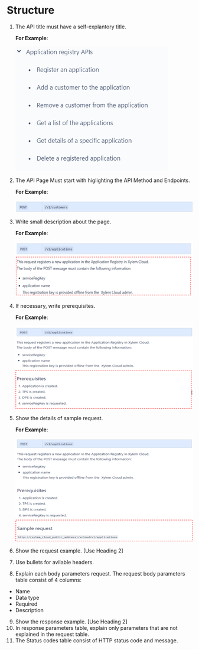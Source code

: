 # Structure

1. The API title must have a self-explantory title.
   
   **For Example**:
  
   ![APItitle](/Images/1APITitle.png)
   
2. The API Page Must start with higlighting the API Method and Endpoints.

    **For Example**:
    
   ![APIMethodandEndpoints](/Images/1MethodandEndpoints.png.png)
   
3. Write small description about the page.

   **For Example**:
    
   ![smalldescription](/Images/2SmallDescription.png)
4. If necessary, write prerequisites.
   
    **For Example**:
    
   ![Prerequisites](/Images/3prerequisites.png)
   
5. Show the details of sample request.

   **For Example**:
    
   ![Prerequisites](/Images/4samplerequest.png) 

6. Show the request example. [Use Heading 2]
7. Use bullets for avilable headers.
8. Explain each body parameters request. The request body parameters table consist of 4 columns:
  - Name
  - Data type
  - Required
  - Description
 9. Show the response example. [Use Heading 2]
 10. In response parameters table, explain only parameters that are not explained in the request table.
 11. The Status codes table consist of HTTP status code and message.

